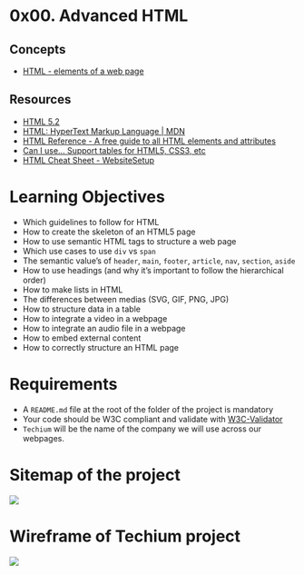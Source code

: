 # 0x00. Advanced HTML

## Concepts
* [HTML - elements of a web page](https://intranet.hbtn.io/concepts/139)

## Resources
- [HTML 5.2](https://intranet.hbtn.io/rltoken/AKm0mnarEXhxgDD9q987eQ)
- [HTML: HyperText Markup Language | MDN](https://intranet.hbtn.io/rltoken/M-CcOLx8YG8znnc4qxSscg)
- [HTML Reference - A free guide to all HTML elements and attributes](https://intranet.hbtn.io/rltoken/5O-P-PsGJ5tXOOmKZwTNvg)
- [Can I use… Support tables for HTML5, CSS3, etc](https://intranet.hbtn.io/rltoken/qonyw8QCI9Bf8jjiib9tug)
- [HTML Cheat Sheet - WebsiteSetup](https://intranet.hbtn.io/rltoken/IL-IEL5JBB6FuDME5oZNRQ)

# **Learning Objectives**

- Which guidelines to follow for HTML
- How to create the skeleton of an HTML5 page
- How to use semantic HTML tags to structure a web page
- Which use cases to use `div` vs `span`
- The semantic value’s of `header`, `main`, `footer`, `article`, `nav`, `section`, `aside`
- How to use headings (and why it’s important to follow the hierarchical order)
- How to make lists in HTML
- The differences between medias (SVG, GIF, PNG, JPG)
- How to structure data in a table
- How to integrate a video in a webpage
- How to integrate an audio file in a webpage
- How to embed external content
- How to correctly structure an HTML page

# **Requirements**

- A `README.md` file at the root of the folder of the project is mandatory
- Your code should be W3C compliant and validate with [W3C-Validator](https://intranet.hbtn.io/rltoken/Iz2PnqOHp2Au30Jb6c-E0w)
- `Techium` will be the name of the company we will use across our webpages.

# **Sitemap of the project**

![](https://www.notion.so/0x00-Advanced-HTML-c33b547e757f44e58880a818ee60a785#6c0ea6794a404abba447e163770cddbf)

# **Wireframe of Techium project**

![](https://www.notion.so/0x00-Advanced-HTML-c33b547e757f44e58880a818ee60a785#959b09cee37d419fbc9c255c1cafd5aa)